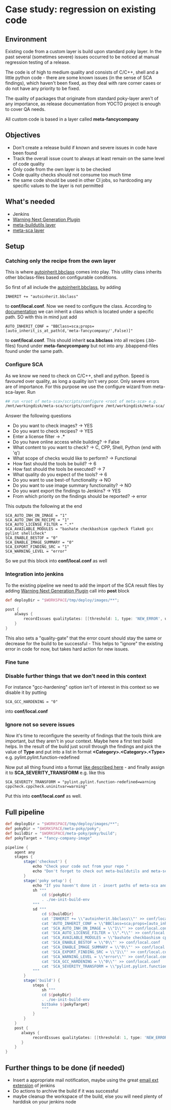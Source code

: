 # Case study: regression on existing code

## Environment

Existing code from a custom layer is build upon standard poky layer.
In the past several (sometimes severe) issues occurred to be noticed at manual regression testing of a release.

The code is of high to medium quality and consists of C/C++, shell and a little python code - there are some known issues (in the sense of SCA findings), which haven't been fixed, as they deal with rare corner cases or do not have any priority to be fixed.

The quality of packages that originate from standard poky-layer aren't of any importance, as release documentation from YOCTO project is enough to cover QA needs.

All custom code is based in a layer called __meta-fancycompany__

## Objectives

* Don't create a release build if known and severe issues in code have been found
* Track the overall issue count to always at least remain on the same level of code quality
* Only code from the own layer is to be checked
* Code quality checks should not consume too much time
* the same code should be used in other CI jobs, so hardcoding any specific values to the layer is not permitted

## What's needed

* Jenkins
* [Warning Next Generation Plugin](https://plugins.jenkins.io/warnings-ng)
* [meta-buildutils layer](https://github.com/priv-kweihmann/meta-buildutils)
* [meta-sca layer](https://github.com/priv-kweihmann/meta-sca)

## Setup

### Catching only the recipe from the own layer

This is where [autoinherit.bbclass](https://github.com/priv-kweihmann/meta-buildutils/blob/master/classes/auto-inherit.bbclass) comes into play. This utility class inherits other bbclass-files based on configurable conditions.

So first of all include the [autoinherit.bbclass](https://github.com/priv-kweihmann/meta-buildutils/blob/master/classes/auto-inherit.bbclass), by adding

```bitbake
INHERIT += "autoinherit.bbclass"
```

to __conf/local.conf__.
Now we need to configure the class. According to [documentation](https://github.com/priv-kweihmann/meta-buildutils/blob/master/README.md#auto-inherit) we can inherit a class which is located under a specific path. SO with this in mind just add

```bitbake
AUTO_INHERIT_CONF = "BBClass=sca;props=[auto_inherit_is_at_path(d,'meta-fancycompany/',False)]"
```

to __conf/local.conf__. This should inherit **sca.bbclass** into all recipes (.bb-files) found under __meta-fancycompany__ but not into any .bbappend-files found under the same path.

### Configure SCA

As we know we need to check on C/C++, shell and python. Speed is favoured over quality, as long a quality isn't very poor. Only severe errors are of importance.
For this purpose we use the configure wizard from meta-sca-layer.
Run

```sh
## run <root of meta-sca>/scripts/configure <root of meta-sca> e.g.
/mnt/workingdisk/meta-sca/scripts/configure /mnt/workingdisk/meta-sca/
```

Answer the following questions

* Do you want to check images? -> YES
* Do you want to check recipes? -> YES
* Enter a license filter -> .*
* Do you have online access while building? -> False
* What content to you want to check? -> C, CPP, Shell, Python (end with 'q')
* What scope of checks would like to perform? -> Functional
* How fast should the tools be build? -> 6
* How fast should the tools be executed? -> 7
* What quality do you expect of the tools? -> 6
* Do you want to use best-of functionality -> NO
* Do you want to use image summary functionality? -> NO
* Do you want export the findings to Jenkins? -> YES
* From which priority on the findings should be reported? -> error
  
This outputs the following at the end

```bitbake
SCA_AUTO_INH_ON_IMAGE = "1"
SCA_AUTO_INH_ON_RECIPE = "1"
SCA_AUTO_LICENSE_FILTER = ".*"
SCA_AVAILABLE_MODULES = "bashate checkbashism cppcheck flake8 gcc pylint shellcheck"
SCA_ENABLE_BESTOF = "0"
SCA_ENABLE_IMAGE_SUMMARY = "0"
SCA_EXPORT_FINDING_SRC = "1"
SCA_WARNING_LEVEL = "error"
```

So we put this block into __conf/local.conf__ as well

### Integration into jenkins

To the existing pipeline we need to add the import of the SCA result files by adding [Warning Next Generation Plugin](https://plugins.jenkins.io/warnings-ng) call into **post** block

```groovy
def deployDir = "$WORKSPACE/tmp/deploy/images/**";

post {
    always {
        recordIssues qualityGates: [[threshold: 1, type: 'NEW_ERROR', unstable: false]], tools: [checkStyle(pattern: '$deployDir/sca/*/checkstyle/*.xml')]
    }
}
```

This also sets a "quality-gate" that the error count should stay the same or decrease for the build to be successful - This helps to "ignore" the existing error in code for now, but takes hard action for new issues.

### Fine tune

### Disable further things that we don't need in this context

For instance "gcc-hardening" option isn't of interest in this context so we disable it by putting

```bitbake
SCA_GCC_HARDENING = "0"
```

into __conf/local.conf__

### Ignore not so severe issues

Now it's time to reconfigure the severity of findings that the tools think are important, but they aren't in your context. Maybe here a first test build helps.
In the result of the build just scroll through the findings and pick the value of __Type__ and put into a list in format __\<Category\>.\<Category\>.\<Type\>__ e.g. pylint.pylint.function-redefined

Now put all thing found into a format [like described here](../conf/sevtransform.md) -  and finally assign it to __SCA_SEVERITY_TRANSFORM__ e.g. like this

```bitbake
SCA_SEVERITY_TRANSFORM = "pylint.pylint.function-redefined=warning cppcheck.cppcheck.uninitvar=warning"
```

Put this into __conf/local.conf__ as well.

## Full pipeline

```groovy
def deployDir = "$WORKSPACE/tmp/deploy/images/**";
def pokyDir = "$WORKSPACE/meta-poky/poky";
def buildDir = "$WORKSPACE/meta-poky/poky/build";
def pokyTarget = "fancy-company-image"

pipeline {
    agent any
    stages {
        stage('checkout') {
            echo "Check your code out from your repo "
            echo "Don't forget to check out meta-buildutils and meta-sca as well"
        }
        stage('poky setup') {
            echo "If you haven't done it - insert paths of meta-sca and meta-buildutils into bblayer.conf"
            sh """
                cd ${pokyDir}
                . ./oe-init-build-env
            """
            sd """
                cd ${buildDir}
                cat 'INHERIT += \\"autoinherit.bbclass\\"' >> conf/local.conf
                cat 'AUTO_INHERIT_CONF = \\"BBClass=sca;props=[auto_inherit_is_at_path(d,\\'meta-fancycompany/\\',False)]\\"' >> conf/local.conf
                cat 'SCA_AUTO_INH_ON_IMAGE = \\"1\\"' >> conf/local.conf
                cat 'SCA_AUTO_LICENSE_FILTER = \\".*\\"' >> conf/local.conf
                cat 'SCA_AVAILABLE_MODULES = \\"bashate checkbashism cppcheck flake8 gcc pylint shellcheck\\"' >> conf/local.conf
                cat 'SCA_ENABLE_BESTOF = \\"0\\"' >> conf/local.conf
                cat 'SCA_ENABLE_IMAGE_SUMMARY = \\"0\\"' >> conf/local.conf
                cat 'SCA_EXPORT_FINDING_SRC = \\"1\\"' >> conf/local.conf
                cat 'SCA_WARNING_LEVEL = \\"error\\"' >> conf/local.conf
                cat 'SCA_GCC_HARDENING = \\"0\\"' >> conf/local.conf
                cat 'SCA_SEVERITY_TRANSFORM = \\"pylint.pylint.function-redefined=warning cppcheck.cppcheck.uninitvar=warning\\"' >> conf/local.conf
            """
        }
        stage('build') {
            steps {
                sh """
                cd ${pokyDir}
                . ./oe-init-build-env
                bitbake ${pokyTarget}
                """
            }
        }
    }
    post {
       always {
            recordIssues qualityGates: [[threshold: 1, type: 'NEW_ERROR', unstable: false]], tools: [checkStyle(pattern: '$deployDir/sca/*/checkstyle/*.xml')]
       }
    }
}
```

## Further things to be done (if needed)

* Insert a appropriate mail notification, maybe using the great [email ext extension](https://wiki.jenkins.io/display/JENKINS/Email-ext+plugin) of jenkins
* Do actions to archive the build if it was successful
* maybe cleanup the workspace of the build, else you will need plenty of harddisk on your jenkins node